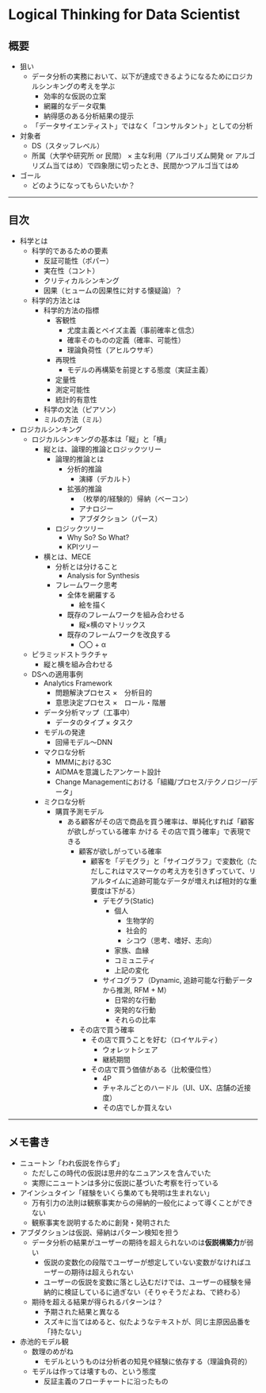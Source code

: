 # Logical Thinking for Data Scientist
## 概要
 - 狙い
    - データ分析の実務において、以下が達成できるようになるためにロジカルシンキングの考えを学ぶ
       - 効率的な仮説の立案
       - 網羅的なデータ収集
       - 納得感のある分析結果の提示
    - 「データサイエンティスト」ではなく「コンサルタント」としての分析
 - 対象者
    - DS（スタッフレベル）
    - 所属（大学や研究所 or 民間） × 主な利用（アルゴリズム開発 or アルゴリズム当てはめ）で四象限に切ったとき、民間かつアルゴ当てはめ
 - ゴール
    - どのようになってもらいたいか？

----

## 目次
 - 科学とは
    - 科学的であるための要素
       - 反証可能性（ポパー）
       - 実在性（コント）
       - クリティカルシンキング
       - 因果（ヒュームの因果性に対する懐疑論）？
    - 科学的方法とは
       - 科学的方法の指標
          - 客観性
             - 尤度主義とベイズ主義（事前確率と信念）
             - 確率そのものの定義（確率、可能性）
             - 理論負荷性（アヒルウサギ）
          - 再現性
             - モデルの再構築を前提とする態度（実証主義）
          - 定量性
          - 測定可能性
          - 統計的有意性
       - 科学の文法（ピアソン）
       - ミルの方法（ミル）
 - ロジカルシンキング
    - ロジカルシンキングの基本は「縦」と「横」
       - 縦とは、論理的推論とロジックツリー
          - 論理的推論とは
             - 分析的推論
                - 演繹（デカルト）
             - 拡張的推論
                - （枚挙的/経験的）帰納（ベーコン）
                - アナロジー
                - アブダクション（パース）
          - ロジックツリー
             - Why So? So What?
             - KPIツリー
       - 横とは、MECE
          - 分析とは分けること
             - Analysis for Synthesis
          - フレームワーク思考
             - 全体を網羅する
                - 絵を描く
             - 既存のフレームワークを組み合わせる
                - 縦×横のマトリックス
             - 既存のフレームワークを改良する
                - 〇〇 + α
    - ピラミッドストラクチャ
       - 縦と横を組み合わせる
    - DSへの適用事例
       - Analytics Framework
          - 問題解決プロセス ×　分析目的
          - 意思決定プロセス ×　ロール・階層          
       - データ分析マップ（工事中）
          - データのタイプ × タスク
       - モデルの発達
          - 回帰モデル〜DNN
       - マクロな分析
          - MMMにおける3C
          - AIDMAを意識したアンケート設計
          - Change Managementにおける「組織/プロセス/テクノロジー/データ」
       - ミクロな分析
          - 購買予測モデル
             - ある顧客がその店で商品を買う確率は、単純化すれば「顧客が欲しがっている確率 かける その店で買う確率」で表現できる
                - 顧客が欲しがっている確率
                   - 顧客を「デモグラ」と「サイコグラフ」で変数化（ただしこれはマスマーケの考え方を引きずっていて、リアルタイムに追跡可能なデータが増えれば相対的な重要度は下がる）
                      - デモグラ(Static)
                         - 個人
                            - 生物学的
                            - 社会的
                            - シコウ（思考、嗜好、志向）
                         - 家族、血縁
                         - コミュニティ
                         - 上記の変化
                      - サイコグラフ（Dynamic, 追跡可能な行動データから推測, RFM + M）
                         - 日常的な行動
                         - 突発的な行動
                         - それらの比率
                - その店で買う確率
                   - その店で買うことを好む（ロイヤルティ）
                      - ウォレットシェア
                      - 継続期間
                   - その店で買う価値がある（比較優位性）
                      - 4P
                      - チャネルごとのハードル（UI、UX、店舗の近接度）
                      - その店でしか買えない

----

## メモ書き
 - ニュートン「われ仮説を作らず」
    - ただしこの時代の仮説は思弁的なニュアンスを含んでいた
    - 実際にニュートンは多分に仮説に基づいた考察を行っている
 - アインシュタイン「経験をいくら集めても発明は生まれない」
    - 万有引力の法則は観察事実からの帰納的一般化によって導くことができない
    - 観察事実を説明するために創発・発明された
 - アブダクションは仮説、帰納はパターン検知を担う
    - データ分析の結果がユーザーの期待を超えられないのは**仮説構築力**が弱い
       - 仮説の変数化の段階でユーザーが想定していない変数がなければユーザーの期待は超えられない
       - ユーザーの仮説を変数に落とし込むだけでは、ユーザーの経験を帰納的に検証しているに過ぎない（そりゃそうだよね、で終わる）
    - 期待を超える結果が得られるパターンは？
       - 予期された結果と異なる
       - スズキに当てはめると、似たようなテキストが、同じ主原因品番を「持たない」
 - 赤池的モデル観
    - 数理のめがね
       - モデルというものは分析者の知見や経験に依存する（理論負荷的）
    - モデルは作っては壊すもの、という態度
       - 反証主義のフローチャートに沿ったもの

